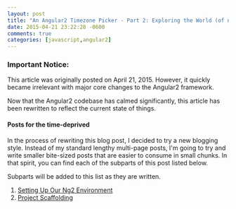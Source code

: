 ```yaml
---
layout: post
title: "An Angular2 Timezone Picker - Part 2: Exploring the World (of ng2)"
date: 2015-04-21 23:22:28 -0600
comments: true
categories: [javascript,angular2]
---
```



### Important Notice:
This article was originally posted on April 21, 2015.  However, it quickly became irrelevant with major core changes to the Angular2 framework.

Now that the Angular2 codebase has calmed significantly, this article has been rewritten to reflect the current state of things.

#### Posts for the time-deprived

In the process of rewriting this blog post, I decided to try a new blogging style.  Instead of my standard lengthy multi-page posts, I'm going to try and write smaller bite-sized posts that are easier to consume in small chunks.  In that spirit, you can find each of the subparts of this post listed below.

Subparts will be added to this list as they are written.

1. [Setting Up Our Ng2 Environment](/blog/2015/12/13/an-ng2-timezone-picker-part-2-dot-1-the-environment/)
2. [Project Scaffolding](/blog/2015/12/14/an-ng2-timezone-picker-part-2-dot-2-scaffolding/)

